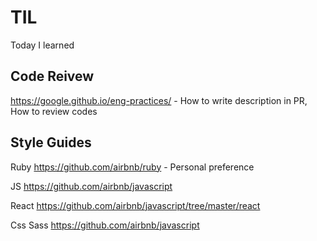 # TIL
Today I learned

## Code Reivew
https://google.github.io/eng-practices/ - How to write description in PR, How to review codes

## Style Guides

Ruby      https://github.com/airbnb/ruby - Personal preference

JS        https://github.com/airbnb/javascript

React     https://github.com/airbnb/javascript/tree/master/react

Css Sass  https://github.com/airbnb/javascript

